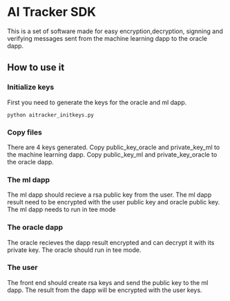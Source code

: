 # AI Tracker SDK

This is a set of software made for easy encryption,decryption, signning and verifying messages sent from the machine learning dapp to the oracle dapp.

## How to use it

### Initialize keys
First you need to generate the keys for the oracle and ml dapp.
```
python aitracker_initkeys.py
```
### Copy files
There are 4 keys generated. Copy public_key_oracle and private_key_ml to the machine learning dapp. Copy public_key_ml and private_key_oracle to the oracle dapp.
### The ml dapp
The ml dapp should recieve a rsa public key from the user. The ml dapp result need to be encrypted with the user public key and oracle public key. The ml dapp needs to run in tee mode
### The oracle dapp
The oracle recieves the dapp result encrypted and can decrypt it with its private key. The oracle should run in tee mode.
### The user
The front end should create rsa keys and send the public key to the ml dapp. The result from the dapp will be encrypted with the user keys.
